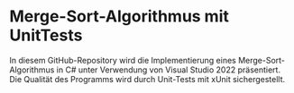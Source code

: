 # Merge-Sort-Algorithmus mit UnitTests

In diesem GitHub-Repository wird die Implementierung eines Merge-Sort-Algorithmus in C# unter Verwendung von Visual Studio 2022 präsentiert. Die Qualität des Programms wird durch Unit-Tests mit xUnit sichergestellt.
